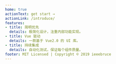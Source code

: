 ```yaml
---
home: true
actionText: get start →
actionLink: /introduce/
features:
- title: 简明优先
  details: 极简化设计，注重内部功能实现。
- title: Vue 驱动
  details: 一款基于 Vue2.0 的 UI 库。
- title: 持续集成
  details: 自动化测试，保证每个组件质量。
footer: MIT Licensed | Copyright © 2019 ieeebruce
---
```

